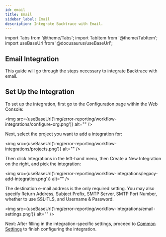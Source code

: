 ```yaml
---
id: email
title: Email
sidebar_label: Email
description: Integrate Backtrace with Email.
---
```

import Tabs from '@theme/Tabs';
import TabItem from '@theme/TabItem';
import useBaseUrl from '@docusaurus/useBaseUrl';

## Email Integration
This guide will go through the steps necessary to integrate Backtrace with email.

## Set Up the Integration
To set up the integration, first go to the Configuration page within the Web Console:

<img src={useBaseUrl('img/error-reporting/workflow-integrations/configure-org.png')} alt="" />

Next, select the project you want to add a integration for:

<img src={useBaseUrl('img/error-reporting/workflow-integrations/projects.png')} alt="" />

Then click Integrations in the left-hand menu, then Create a New Integration on the right, and pick the integration:

<img src={useBaseUrl('img/error-reporting/workflow-integrations/legacy-add-integration.png')} alt="" />

The destination e-mail address is the only required setting. You may also specify Return Address, Subject Prefix, SMTP Server, SMTP Port Number, whether to use SSL-TLS, and Username & Password.

<img src={useBaseUrl('img/error-reporting/workflow-integrations/email-settings.png')} alt="" />

Next: After filling in the integration-specific settings, proceed to [Common Settings](/error-reporting/workflow-integrations/common-settings) to finish configuring the integration.

